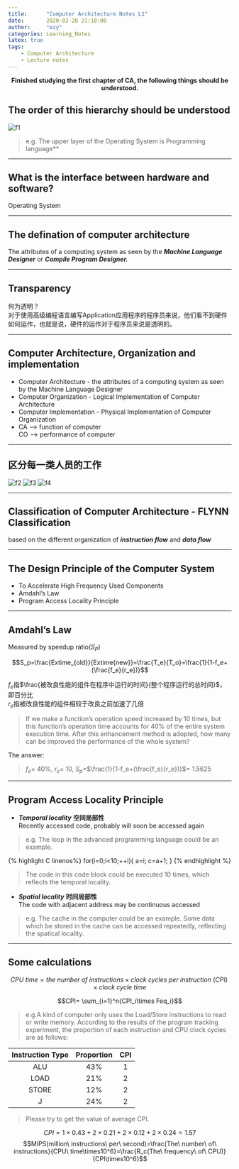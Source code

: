 ```yaml
---
title:      "Computer Architecture Notes L1"
date:       2020-02-28 21:18:00
author:     "ezy"
categories: Learning_Notes
latex: true
tags:
    - Computer Architecture
    - Lecture notes
---
```

 **<center>Finished studying the first chapter of CA, the following things should be understood.</center>**

## The order of this hierarchy should be understood

   ![f1]({{site.baseurl}}/assets/images/images_of_blog/CA_notes_L1_f1.png)
> e.g. The upper layer of the Operating System is Programming language**

***
## What is the interface between hardware and software?  
  Operating System

***
## The defination of computer architecture
  The attributes of a computing system as seen by the ***Machine Language Designer*** or ***Compile Program Designer.***

***
## Transparency  
   何为透明？  
   对于使用高级编程语言编写Application应用程序的程序员来说，他们看不到硬件如何运作，也就是说，硬件的运作对于程序员来说是透明的。

***
## Computer Architecture, Organization and implementation   
   * Computer Architecture - the attributes of a  computing system as seen by the Machine Language Designer 
   * Computer Organization - Logical Implementation of Computer Architecture
   * Computer Implementation - Physical Implementation of Computer Organization
   * CA --> function of computer  
    CO --> performance of computer

***
## 区分每一类人员的工作
   ![f2]({{site.baseurl}}/assets/images/images_of_blog/CA_notes_L1_f2.PNG)
   ![f3]({{site.baseurl}}/assets/images/images_of_blog/CA_notes_L1_f3.PNG)
   ![f4]({{site.baseurl}}/assets/images/images_of_blog/CA_notes_L1_f4.PNG)

***
## Classification of Computer Architecture - FLYNN Classification  
based on the different organization of ***instruction flow*** and ***data flow***

***
## The Design Principle of the Computer System
   * To Accelerate High Frequency Used Components
   * Amdahl’s Law
   * Program Access Locality Principle

***
## Amdahl’s Law
Measured by speedup ratio($S_P$)  

   $$S_p=\frac{Extime_{old}}{Extime{new}}=\frac{T_e}{T_o}=\frac{1}{1-f_e+(\frac{f_e}{r_e})}$$  

   $f_e$指$\frac{被改良性能的组件在程序中运行的时间}{整个程序运行的总时间}$，即百分比  
   $r_e$指被改良性能的组件相较于改良之前加速了几倍  
   > If we make a function’s operation speed increased by 10 times, but this function’s operation time accounts for 40% of the entire system execution time. After this enhancement method is adopted, how many can be improved the performance of the whole system?  

   The answer:
   > $f_e$= 40%, $r_e$= 10, $S_p$=$\frac{1}{1-f_e+(\frac{f_e}{r_e})}$= 1.5625

***
## Program Access Locality Principle
* ***Temporal locality***  **空间局部性**  
Recently accessed code, probably will soon be accessed again

> e.g. The loop in the advanced programming language could be an example.

{% highlight C linenos%}
      for(i=0;i<10;++i){
         a=i;
         c=a+1;
      }
{% endhighlight %}
      
> The code in this code block could be executed 10 times, which reflects the temporal locality.

* ***Spatial locality***  **时间局部性**  
The code with adjacent address may be continuous accessed

> e.g. The cache in the computer could be an example. Some data which be stored in the cache can be accessed repeatedly, reflecting the spatical locality.

***
## Some calculations
   $$CPU\ time = the\ number\ of\ instructions \times clock\ cycles\ per\ instruction\ (CPI) \times clock\ cycle\ time$$  
   
   $$CPI= \sum_{i=1}^n{CPI_i\times Feq_i}$$
   > e.g.A kind of computer only uses the Load/Store instructions to read or write memory. According to the results of the program tracking experiment, the proportion of each instruction and CPU clock cycles are as follows: 
    
   Instruction Type | Proportion | CPI
   :-: | :-: | :-: 
   ALU | 43% | 1
   LOAD|21%|2
   STORE|12%|2
   J|24%|2 

   > Please try to get the value of average CPI. 

   $$CPI=1\times0.43+2\times0.21+2\times0.12+2\times0.24=1.57$$
   $$MIPS(million\ instructions\ per\ second)=\frac{The\ number\ of\ instructions}{CPU\ time\times10^6}=\frac{R_c(The\ frequency\ of\ CPU)}{CPI\times10^6}$$
